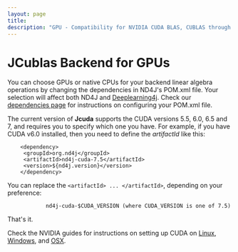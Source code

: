 ```yaml
---
layout: page
title: 
description: "GPU - Compatibility for NVIDIA CUDA BLAS, CUBLAS through JCUBLAS"
---
```


# JCublas Backend for GPUs


You can choose GPUs or native CPUs for your backend linear algebra operations by changing the dependencies in ND4J's POM.xml file. Your selection will affect both ND4J and [Deeplearning4j](http://deeplearning4j.org/). Check our [dependencies page](dependencies.html) for instructions on configuring your POM.xml file.

The current version of __Jcuda__ supports the CUDA versions 5.5, 6.0, 6.5 and 7, and requires you to specify which one you have. For example, if you have CUDA v6.0 installed, then you need to define the _artifactId_ like this:

        <dependency>
         <groupId>org.nd4j</groupId>
         <artifactId>nd4j-cuda-7.5</artifactId>
         <version>${nd4j.version}</version>
        </dependency>

You can replace the `<artifactId> ... </artifactId>`, depending on your preference:

                nd4j-cuda-$CUDA_VERSION (where CUDA_VERSION is one of 7.5)

That's it. 

Check the NVIDIA guides for instructions on setting up CUDA on  [Linux](http://docs.nvidia.com/cuda/cuda-getting-started-guide-for-linux/), [Windows](http://docs.nvidia.com/cuda/cuda-getting-started-guide-for-microsoft-windows/), and [OSX](http://docs.nvidia.com/cuda/cuda-getting-started-guide-for-mac-os-x/).
